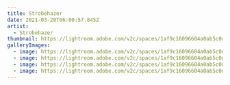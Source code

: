 ```yaml
---
title: Strobehazer
date: 2021-03-20T06:00:57.845Z
artist:
  - Strobehazer
thumbnail: https://lightroom.adobe.com/v2c/spaces/1af9c16096604a0ab5c0ded15fda07dd/assets/4e9a47aee2d3d3d5aa971a63a756340e/revisions/08fadbd3618c449bb341d8f8f7c917a8/renditions/69ae527094a8c0a6535ed63cfcbafa30
galleryImages:
  - image: https://lightroom.adobe.com/v2c/spaces/1af9c16096604a0ab5c0ded15fda07dd/assets/8a27f714f29e0f78ba383ebd5900806b/revisions/0290e74d668641ca8db703fc879b6338/renditions/62ac22ba8fd933d826026f4276aaaea6
  - image: https://lightroom.adobe.com/v2c/spaces/1af9c16096604a0ab5c0ded15fda07dd/assets/242aeae2b0ac9b2940a4c573615f7e2e/revisions/cfafcb7a1a3c43bca1ae67d3b13e49ae/renditions/3931a5ca072a52559deb7decde81bf50
  - image: https://lightroom.adobe.com/v2c/spaces/1af9c16096604a0ab5c0ded15fda07dd/assets/2e838a94f431012eaee39b071404d980/revisions/54acb3b7ac0c41ad8dd0e894ad4696ed/renditions/ef90f49ff6e3ecb5834c007bc9a6203f
  - image: https://lightroom.adobe.com/v2c/spaces/1af9c16096604a0ab5c0ded15fda07dd/assets/c7dad4bbdf5b0fa00372ed2973d498bb/revisions/a7269680fc074270b5e559673343d87c/renditions/fd021c29f3ef47a5f39c62c7a040f4fd
---
```

